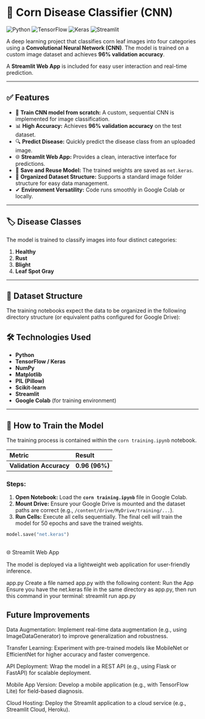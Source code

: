 # 🌽 Corn Disease Classifier (CNN)

![Python](https://img.shields.io/badge/Python-3.8%2B-blue.svg)
![TensorFlow](https://img.shields.io/badge/TensorFlow-2.x-orange.svg)
![Keras](https://img.shields.io/badge/Keras-2.x-red.svg)
![Streamlit](https://img.shields.io/badge/Streamlit-brightgreen.svg)

A deep learning project that classifies corn leaf images into four categories using a **Convolutional Neural Network (CNN)**. The model is trained on a custom image dataset and achieves **96% validation accuracy**.

A **Streamlit Web App** is included for easy user interaction and real-time prediction.

---

## ✅ Features

* 🧠 **Train CNN model from scratch:** A custom, sequential CNN is implemented for image classification.
* 📊 **High Accuracy:** Achieves **96% validation accuracy** on the test dataset.
* 🔍 **Predict Disease:** Quickly predict the disease class from an uploaded image.
* 🌐 **Streamlit Web App:** Provides a clean, interactive interface for predictions.
* 💾 **Save and Reuse Model:** The trained weights are saved as `net.keras`.
* 📂 **Organized Dataset Structure:** Supports a standard image folder structure for easy data management.
* ✔ **Environment Versatility:** Code runs smoothly in Google Colab or locally.

---

## 🏷 Disease Classes

The model is trained to classify images into four distinct categories:

1.  **Healthy**
2.  **Rust**
3.  **Blight**
4.  **Leaf Spot Gray**

---

## 📂 Dataset Structure

The training notebooks expect the data to be organized in the following directory structure (or equivalent paths configured for Google Drive):

## 🛠 Technologies Used

* **Python**
* **TensorFlow / Keras**
* **NumPy**
* **Matplotlib**
* **PIL (Pillow)**
* **Scikit-learn**
* **Streamlit**
* **Google Colab** (for training environment)

---

## 🚀 How to Train the Model

The training process is contained within the `corn training.ipynb` notebook.

| Metric | Result |
| :--- | :--- |
| **Validation Accuracy** | **0.96 (96%)** |

### Steps:

1.  **Open Notebook:** Load the **`corn training.ipynb`** file in Google Colab.
2.  **Mount Drive:** Ensure your Google Drive is mounted and the dataset paths are correct (e.g., `/content/drive/MyDrive/training/...`).
3.  **Run Cells:** Execute all cells sequentially. The final cell will train the model for 50 epochs and save the trained weights.

```python
model.save("net.keras")
```
## 
🌐 Streamlit Web App

The model is deployed via a lightweight web application for user-friendly inference.

app.py
Create a file named app.py with the following content:
Run the App
Ensure you have the net.keras file in the same directory as app.py, then run this command in your terminal:
streamlit run app.py

## Future Improvements

Data Augmentation: Implement real-time data augmentation (e.g., using ImageDataGenerator) to improve generalization and robustness.

Transfer Learning: Experiment with pre-trained models like MobileNet or EfficientNet for higher accuracy and faster convergence.

API Deployment: Wrap the model in a REST API (e.g., using Flask or FastAPI) for scalable deployment.

Mobile App Version: Develop a mobile application (e.g., with TensorFlow Lite) for field-based diagnosis.

Cloud Hosting: Deploy the Streamlit application to a cloud service (e.g., Streamlit Cloud, Heroku).

